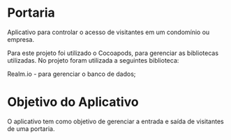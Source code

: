 # Portaria

Aplicativo para controlar o acesso de visitantes em um condomínio ou empresa.

Para este projeto foi utilizado o Cocoapods, para gerenciar as bibliotecas utilizadas. No projeto foram utilizada a seguintes biblioteca:

Realm.io - para gerenciar o banco de dados;

# Objetivo do Aplicativo

O aplicativo tem como objetivo de gerenciar a entrada e saída de visitantes de uma portaria.
